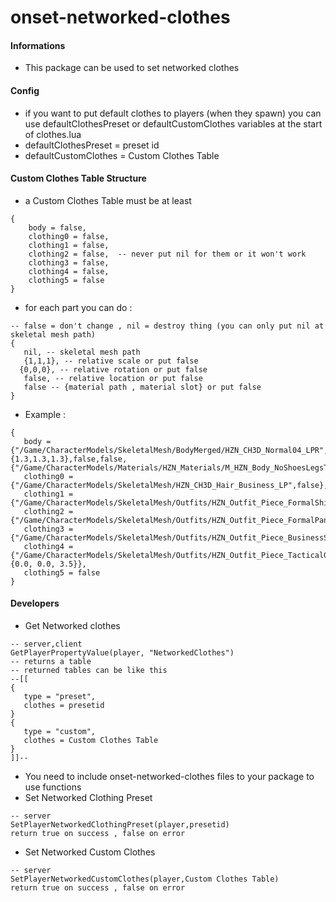 # onset-networked-clothes

#### Informations
* This package can be used to set networked clothes

#### Config
* if you want to put default clothes to players (when they spawn) you can use defaultClothesPreset or defaultCustomClothes variables at the start of clothes.lua
* defaultClothesPreset = preset id
* defaultCustomClothes = Custom Clothes Table

#### Custom Clothes Table Structure
* a Custom Clothes Table must be at least
```
{
    body = false,
    clothing0 = false,
    clothing1 = false,
    clothing2 = false,  -- never put nil for them or it won't work
    clothing3 = false,
    clothing4 = false,
    clothing5 = false
}
```
* for each part you can do :
```
-- false = don't change , nil = destroy thing (you can only put nil at skeletal mesh path)
{
   nil, -- skeletal mesh path
   {1,1,1}, -- relative scale or put false
  {0,0,0}, -- relative rotation or put false 
   false, -- relative location or put false
   false -- {material path , material slot} or put false
} 
```
* Example :
```
{
   body = {"/Game/CharacterModels/SkeletalMesh/BodyMerged/HZN_CH3D_Normal04_LPR",{1.3,1.3,1.3},false,false,{"/Game/CharacterModels/Materials/HZN_Materials/M_HZN_Body_NoShoesLegsTorso",0}},
   clothing0 = {"/Game/CharacterModels/SkeletalMesh/HZN_CH3D_Hair_Business_LP",false},
   clothing1 = {"/Game/CharacterModels/SkeletalMesh/Outfits/HZN_Outfit_Piece_FormalShirt_LPR",false},
   clothing2 = {"/Game/CharacterModels/SkeletalMesh/Outfits/HZN_Outfit_Piece_FormalPants_LPR",false},
   clothing3 = {"/Game/CharacterModels/SkeletalMesh/Outfits/HZN_Outfit_Piece_BusinessShoes_LPR",false},
   clothing4 = {"/Game/CharacterModels/SkeletalMesh/Outfits/HZN_Outfit_Piece_TacticalGlasses_LPR",false,false,{0.0, 0.0, 3.5}},
   clothing5 = false
}
```
#### Developers
* Get Networked clothes
```
-- server,client
GetPlayerPropertyValue(player, "NetworkedClothes")
-- returns a table
-- returned tables can be like this
--[[
{
   type = "preset",
   clothes = presetid
}
{
   type = "custom",
   clothes = Custom Clothes Table
}
]]--
```
* You need to include onset-networked-clothes files to your package to use functions
* Set Networked Clothing Preset
```
-- server
SetPlayerNetworkedClothingPreset(player,presetid)
return true on success , false on error
```
* Set Networked Custom Clothes
```
-- server
SetPlayerNetworkedCustomClothes(player,Custom Clothes Table)
return true on success , false on error
```
